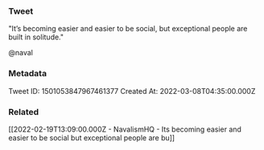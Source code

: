 ### Tweet
"It’s becoming easier and easier to be social, but exceptional people are built in solitude."

@naval

### Metadata
Tweet ID: 1501053847967461377
Created At: 2022-03-08T04:35:00.000Z

### Related
[[2022-02-19T13:09:00.000Z - NavalismHQ - Its becoming easier and easier to be social but exceptional people are bu]]

